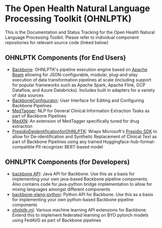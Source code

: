 # The Open Health Natural Language Processing Toolkit (OHNLPTK)
This is the Documentation and Status Tracking for the Open Health Natural Language Processing Toolkit. Please refer to individual component repositories for relevant source code (linked below)

## OHNLPTK Components (for End Users)
- [Backbone](https://www.github.com/OHNLP/Backbone): OHNLPTK's pipeline execution engine based on [Apache Beam](https://beam.apache.org/) allowing for JSON-configurable, modular, plug-and-play execution of data transformation pipelines at scale (including support for popular frameworks such as Apache Spark, Apache Flink, GCP Dataflow, and Azure Databricks). Includes built in adapters for a variety of data sources
- [BackboneConfigurator](https://www.github.com/OHNLP/BackboneConfigurator): User Interface for Editing and Configuring Backbone Pipelines
- [MedTagger](https://www.github.com/OHNLP/MedTagger): NLP for General Clinical Information Extraction Tasks as part of Backbone Pipelines
- [MedXN](https://www.github.com/OHNLP/MedXN): An extension of MedTagger specifically tuned for drug extraction
- [PresidioDeidentificationforOHNLPTK](https://www.github.com/OHNLP/presidiodeidentificationforohnlptk): Wraps Microsoft's [Presidio SDK](https://microsoft.github.io/presidio/) to allow for De-identification and Synthetic Replacement of Clinical Text as part of Backbone Pipelines using any trained Huggingface-hub-format-compatible PII recognizer BERT-based model

## OHNLPTK Components (for Developers)
- [backbone API](https://github.com/OHNLP/Backbone/tree/master/API): Java API for Backbone. Use this as a basis for implementing your own java-based Backbone pipeline components. Also contains code for java-python bridge implementation to allow for mixing languages amongst different components
- [backbone-xlang-python](https://www.github.com/OHNLP/backbone-xlang-python): Python API for Backbone. Use this as a basis for implementing your own python-based Backbone pipeline components
- [ohnlptk-ml](https://www.github.com/OHNLP/ohnlptk-ml): Various machine learning API extensions for Backbone. Extend this to implement federated learning on BYO pytorch models using FedAVG as part of Backbone pipelines
